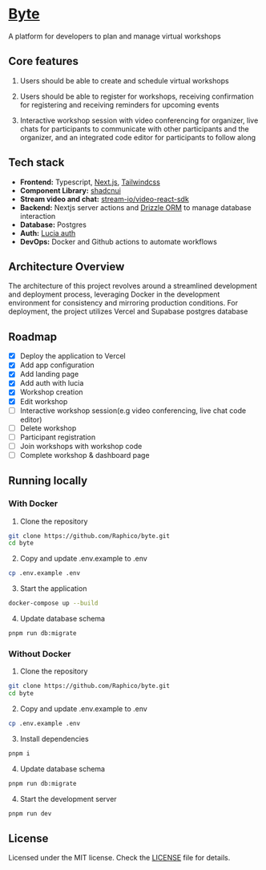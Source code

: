 # [Byte](https://byte-liart.vercel.app)

A platform for developers to plan and manage virtual workshops

## Core features

1. Users should be able to create and schedule virtual workshops

2. Users should be able to register for workshops, receiving confirmation for registering and receiving reminders for upcoming events

3. Interactive workshop session with video conferencing for organizer, live chats for participants to communicate with other participants and the organizer, and an integrated code editor for participants to follow along

## Tech stack

- **Frontend:** Typescript, [Next.js](https://nextjs.org/), [Tailwindcss](https://tailwindcss.com)
- **Component Library:** [shadcnui](https://ui.shadcn.com)
- **Stream video and chat:** [stream-io/video-react-sdk](https://github.com/GetStream/stream-video-js)
- **Backend:** Nextjs server actions and [Drizzle ORM](https://orm.drizzle.team) to manage database interaction
- **Database:** Postgres
- **Auth:** [Lucia auth](https://lucia-auth.com)
- **DevOps:** Docker and Github actions to automate workflows

## Architecture Overview

The architecture of this project revolves around a streamlined development and deployment process, leveraging Docker in the development environment for consistency and mirroring production conditions. For deployment, the project utilizes Vercel and Supabase postgres database

## Roadmap

- [x] Deploy the application to Vercel
- [x] Add app configuration
- [x] Add landing page
- [x] Add auth with lucia
- [x] Workshop creation
- [x] Edit workshop
- [ ] Interactive workshop session(e.g video conferencing, live chat code editor)
- [ ] Delete workshop
- [ ] Participant registration
- [ ] Join workshops with workshop code
- [ ] Complete workshop & dashboard page

## Running locally

### With Docker

1. Clone the repository

```bash
git clone https://github.com/Raphico/byte.git
cd byte
```

2. Copy and update .env.example to .env

```bash
cp .env.example .env
```

3. Start the application

```bash
docker-compose up --build
```

4. Update database schema

```bash
pnpm run db:migrate
```

### Without Docker

1. Clone the repository

```bash
git clone https://github.com/Raphico/byte.git
cd byte
```

2. Copy and update .env.example to .env

```bash
cp .env.example .env
```

3. Install dependencies

```bash
pnpm i
```

4. Update database schema

```bash
pnpm run db:migrate
```

4. Start the development server

```bash
pnpm run dev
```

## License

Licensed under the MIT license. Check the [LICENSE](./LICENSE.md) file for details.
